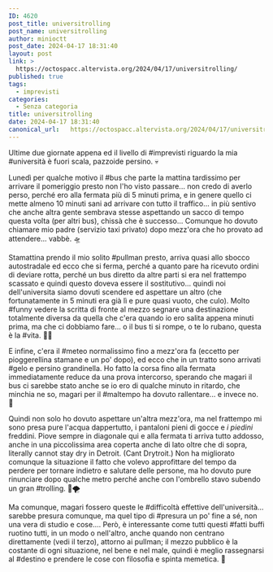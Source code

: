 ```yaml
---
ID: 4620
post_title: universitrolling
post_name: universitrolling
author: minioctt
post_date: 2024-04-17 18:31:40
layout: post
link: >
  https://octospacc.altervista.org/2024/04/17/universitrolling/
published: true
tags:
  - imprevisti
categories:
  - Senza categoria
title: universitrolling
date: 2024-04-17 18:31:40
canonical_url:   https://octospacc.altervista.org/2024/04/17/universitrolling/
---
```

<!-- wp:paragraph -->
<p>Ultime due giornate appena ed il livello di #imprevisti riguardo la mia #università è fuori scala, pazzoide persino. 💀</p>
<!-- /wp:paragraph -->

<!-- wp:paragraph -->
<p>Lunedì per qualche motivo il #bus che parte la mattina tardissimo per arrivare il pomeriggio presto non l'ho visto passare... non credo di averlo perso, perché ero alla fermata più di 5 minuti prima, e in genere quello ci mette almeno 10 minuti sani ad arrivare con tutto il traffico... in più sentivo che anche altra gente sembrava stesse aspettando un sacco di tempo questa volta (per altri bus), chissà che è successo... Comunque ho dovuto chiamare mio padre (servizio taxi privato) dopo mezz'ora che ho provato ad attendere... vabbè. 🛸</p>
<!-- /wp:paragraph -->

<!-- wp:paragraph -->
<p>Stamattina prendo il mio solito #pullman presto, arriva quasi allo sbocco autostradale ed ecco che si ferma, perché a quanto pare ha ricevuto ordini di deviare rotta, perché un bus diretto da altre parti si era nel frattempo scassato e quindi questo doveva essere il sostitutivo... quindi noi dell'universita siamo dovuti scendere ed aspettare un altro (che fortunatamente in 5 minuti era già lì e pure quasi vuoto, che culo). Molto #funny vedere la scritta di fronte al mezzo segnare una destinazione totalmente diversa da quella che c'era quando io ero salita appena minuti prima, ma che ci dobbiamo fare... o il bus ti si rompe, o te lo rubano, questa è la #vita. 🧙‍♂️</p>
<!-- /wp:paragraph -->

<!-- wp:paragraph -->
<p>E infine, c'era il #meteo normalissimo fino a mezz'ora fa (eccetto per pioggerellina stamane e un po' dopo), ed ecco che in un tratto sono arrivati #gelo e persino grandinella. Ho fatto la corsa fino alla fermata immediatamente reduce da una prova intercorso, sperando che magari il bus ci sarebbe stato anche se io ero di qualche minuto in ritardo, che minchia ne so, magari per il #maltempo ha dovuto rallentare... e invece no. 🦏</p>
<!-- /wp:paragraph -->

<!-- wp:paragraph -->
<p>Quindi non solo ho dovuto aspettare un'altra mezz'ora, ma nel frattempo mi sono presa pure l'acqua dappertutto, i pantaloni pieni di gocce e <em>i piedini</em> freddini. Piove sempre in diagonale qui e alla fermata ti arriva tutto addosso, anche in una piccolissima area coperta anche di lato oltre che di sopra, literally cannot stay dry in Detroit. (Cant Drytroit.) Non ha migliorato comunque la situazione il fatto che volevo approfittare del tempo da perdere per tornare indietro e salutare delle persone, ma ho dovuto pure rinunciare dopo qualche metro perché anche con l'ombrello stavo subendo un gran #trolling. 🌂🌪️</p>
<!-- /wp:paragraph -->

<!-- wp:paragraph -->
<p>Ma comunque, magari fossero queste le #difficoltà effettive dell'università... sarebbe presura comunque, ma quel tipo di #presura un po' fine a sé, non una vera di studio e cose.... Però, è interessante come tutti questi #fatti buffi ruotino tutti, in un modo o nell'altro, anche quando non centrano direttamente (vedi il terzo), attorno ai pullman; il mezzo pubblico è la costante di ogni situazione, nel bene e nel male, quindi è meglio rassegnarsi al #destino e prendere le cose con filosofia e spinta memetica. 🤥</p>
<!-- /wp:paragraph -->